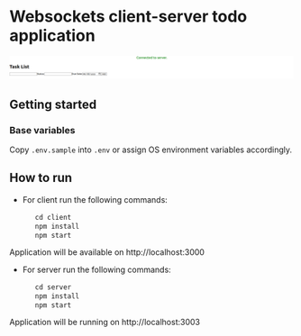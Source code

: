 # Websockets client-server todo application

<center> 
  <img title="Configuration" alt="Configuration image" src="docs/images/configuration.png">
</center>

## Getting started

### Base variables

<p style="text-align: justify;">
  Copy <code>.env.sample</code> into <code>.env</code> or assign OS environment variables accordingly.
</p>

## How to run

* For client run the following commands:
    ```
       cd client
       npm install
       npm start
    ```

Application will be available on http://localhost:3000

* For server run the following commands:
    ```
       cd server
       npm install
       npm start
    ```
Application will be running on http://localhost:3003
